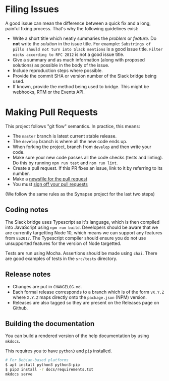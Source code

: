 # Filing Issues
A good issue can mean the difference between a quick fix and a long, painful fixing process. That's why the
following guidelines exist:

 - Write a short title which neatly summaries the *problem* or *feature*. Do **not** write the *solution* in the issue title.
   For example: `Substrings of pills should not turn into Slack mentions` is a good issue title. `Filter nicks according to RFC 2812`
   is not a good issue title.
 - Give a summary and as much information (along with proposed solutions) as possible in the body of the issue.
 - Include reproduction steps where possible.
 - Provide the commit SHA or version number of the Slack bridge being used.
 - If known, provide the method being used to bridge. This might be webhooks, RTM or the Events API.

# Making Pull Requests
This project follows "git flow" semantics. In practice, this means:
 - The `master` branch is latest current stable release.
 - The `develop` branch is where all the new code ends up.
 - When forking the project, branch from `develop` and then write your code.
 - Make sure your new code passes all the code checks (tests and linting). Do this by running
   `npm run test` and `npm run lint`.
 - Create a pull request. If this PR fixes an issue, link to it by referring to its number.
 - Make a [newsfile for the pull request](https://github.com/matrix-org/synapse/blob/v1.4.0/CONTRIBUTING.rst#changelog)
 - You must [sign off your pull requests](https://github.com/matrix-org/synapse/blob/v1.4.0/CONTRIBUTING.rst#sign-off)
 
 (We follow the same rules as the Synapse project for the last two steps)

## Coding notes
The Slack bridge uses Typescript as it's language, which is then compiled into JavaScript using `npm run build`.
Developers should be aware that we are currently targetting Node 10, which means we can support any features from
`ES2017`. The Typescript compiler should ensure you do not use unsupported features for the version of Node targetted.
 
Tests are run using Mocha. Assertions should be made using `chai`. There are good examples of tests
in the `src/tests` directory.

## Release notes
 - Changes are put in `CHANGELOG.md`.
 - Each formal release corresponds to a branch which is of the form `vX.Y.Z` where `X.Y.Z` maps
   directly onto the `package.json` (NPM) version.
 - Releases are also tagged so they are present on the Releases page on Github.

## Building the documentation

You can build a rendered version of the help documentation by using `mkdocs`.

This requires you to have `python3` and `pip` installed.

```sh
# For Debian-based platforms
$ apt install python3 python3-pip
$ pip3 install -r docs/requirements.txt
mkdocs serve
```
